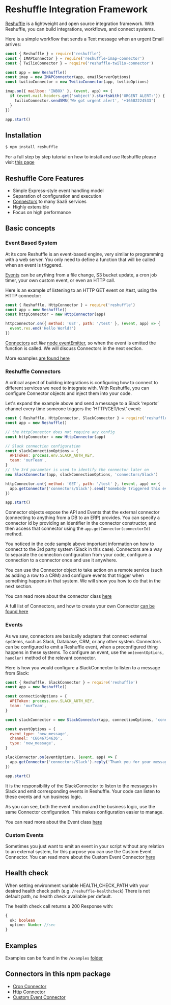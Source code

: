 # Reshuffle Integration Framework
[Reshuffle](https://www.npmjs.com/package/reshuffle) is a lightweight and open source integration framework. With Reshuffle, you can build integrations, workflows, and connect systems.

Here is a simple workflow that sends a Text message when an urgent Email arrives:
 
```js
const { Reshuffle } = require('reshuffle')
const { IMAPConnector } = require('reshuffle-imap-connector')
const { TwilioConnector } = require('reshuffle-twilio-connector')

const app = new Reshuffle()
const imap = new IMAPConnector(app, emailServerOptions)
const twilioConnector = new TwilioConnector(app, twilioOptions)

imap.on({ mailbox: 'INBOX' }, (event, app) => {
  if (event.mail.headers.get('subject').startsWith('URGENT ALERT:')) {
    twilioConnector.sendSMS('We got urgent alert', '+16502224533')
  }
})

app.start()
```

## Installation
```bash
$ npm install reshuffle
```

For a full step by step tutorial on how to install and use Reshuffle please visit [this page](https://dev.reshuffle.com/docs/getting-started)

## Reshuffle Core Features

- Simple Express-style event handling model
- Separation of configuration and execution
- [Connectors](https://dev.reshuffle.com/docs/connectors) to many SaaS services
- Highly extensible
- Focus on high performance

## Basic concepts
### Event Based System
At its core Reshuffle is an event-based engine, very similar to programming with a web server. You only need to define a function that will be called when an event is triggered.

[Events](https://dev.reshuffle.com/docs/the-event-class) can be anything from a file change, S3 bucket update, a cron job timer, your own custom event, or even an HTTP call.

Here is an example of listening to an HTTP GET event on /test, using the HTTP connector:

```js
const { Reshuffle, HttpConnector } = require('reshuffle')
const app = new Reshuffle()
const httpConnector = new HttpConnector(app)

httpConnector.on({ method: 'GET', path: '/test' }, (event, app) => {
  event.res.end('Hello World!')
})
```

[Connectors](https://dev.reshuffle.com/docs/the-connector-class) act _like_ [node eventEmitter](https://nodejs.org/api/events.html), so when the event is emitted the function is called. We will discuss Connectors in the next section.

More examples [are found here](https://github.com/reshufflehq/reshuffle/tree/master/examples)

### Reshuffle Connectors 
A critical aspect of building integrations is configuring how to connect to different services we need to integrate with. With Reshuffle, you can configure Connector objects and inject them into your code.

Let's expand the example above and send a message to a Slack ‘reports’ channel every time someone triggers the 'HTTP/GET/test' event:

```js
const { Reshuffle, HttpConnector, SlackConnector } = require('reshuffle')
const app = new Reshuffle()

// the httpConnector does not require any config
const httpConnector = new HttpConnector(app)

// Slack connection configuration
const slackConnectionOptions = {
  APIToken: process.env.SLACK_AUTH_KEY,
  team: 'ourTeam',
}
// the 3rd parameter is used to identify the connector later on
new SlackConnector(app, slackConnectionOptions, 'connectors/Slack')

httpConnector.on({ method: 'GET', path: '/test' }, (event, app) => {
  app.getConnector('connectors/Slack').send('Somebody triggered this event!', '#reports')
})

app.start()
```
Connector objects expose the API and Events that the external connector (connecting to anything from a DB to an ERP) provides. You can specify a connector id by providing an identifier in the connector constructor, and then access that connector using the `app.getConnector(connectorId)` method.

You noticed in the code sample above important information on how to connect to the 3rd party system (Slack in this case). Connectors are a way to separate the connection configuration from your code, configure a connection to a connector once and use it anywhere.

You can use the Connector object to take action on a remote service (such as adding a row to a CRM) and configure events that trigger when something happens in that system. We will show you how to do that in the next section.

You can read more about the connector class [here](https://dev.reshuffle.com/docs/the-connector-class) 

A full list of Connectors, and how to create your own Connector [can be found here](https://dev.reshuffle.com/docs/connectors)

### Events
As we saw, connectors are basically adapters that connect external systems, such as Slack, Database, CRM, or any other system. 
Connectors can be configured to emit a Reshuffle event, when a preconfigured thing happens in these systems. 
To configure an event, use the `on(eventOptions, handler)` method of the relevant connector.

Here is how you would configure a SlackConnector to listen to a message from Slack:
```js
const { Reshuffle, SlackConnector } = require('reshuffle')
const app = new Reshuffle()

const connectionOptions = {
  APIToken: process.env.SLACK_AUTH_KEY,
  team: 'ourTeam',
}

const slackConnector = new SlackConnector(app, connectionOptions, 'connectors/Slack')

const eventOptions = {
  event_type: 'new_message',
  channel: 'C6646754636',
  type: 'new_message',
}

slackConnector.on(eventOptions, (event, app) => {
  app.getConnector('connectors/Slack').reply('Thank you for your message!')
})

app.start()
```
It is the responsibility of the SlackConnector to listen to the messages in Slack and emit corresponding events in Reshuffle. Your code can listen to these events and run business logic.

As you can see, both the event creation and the business logic, use the same Connector configuration. This makes configuration easier to manage.

You can read more about the Event class [here](https://dev.reshuffle.com/docs/the-event-class)

### Custom Events
Sometimes you just want to emit an event in your script without any relation to an external system, for this purpose you can use the Custom Event Connector.
You can read more about the Custom Event Connector [here](doc/CustomEventConnector.md)

## Health check
When setting environment variable HEALTH_CHECK_PATH with your desired health check path (e.g. `/reshuffle-healthcheck`)
There is not default path, no health check available per default.

The health check call returns a 200 Response with:
```ts
{
  ok: boolean
  uptime: Number //sec
}
```

## Examples
Examples can be found in the `/examples` [folder](https://github.com/reshufflehq/reshuffle/tree/master/examples)

## Connectors in this npm package
* [Cron Connector](doc/CronConnector.md)
* [Http Connector](doc/HttpConnector.md)
* [Custom Event Connector](doc/CustomEventConnector.md)
